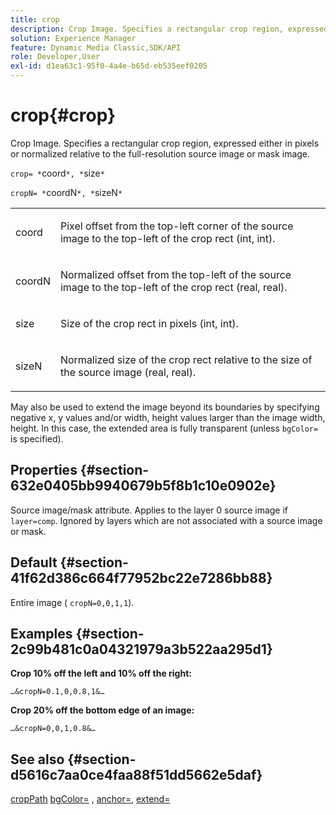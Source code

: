 ```yaml
---
title: crop
description: Crop Image. Specifies a rectangular crop region, expressed either in pixels or normalized relative to the full-resolution source image or mask image.
solution: Experience Manager
feature: Dynamic Media Classic,SDK/API
role: Developer,User
exl-id: d1ea63c1-95f0-4a4e-b65d-eb535eef0205
---
```

# crop{#crop}

Crop Image. Specifies a rectangular crop region, expressed either in pixels or normalized relative to the full-resolution source image or mask image.

 `crop= *`coord`*, *`size`*`

`cropN= *`coordN`*, *`sizeN`*`

<table id="simpletable_472A9AD67AA64419B0877B0535F8B14A"> 
 <tr class="strow"> 
  <td class="stentry"> <p><span class="codeph"> <span class="varname"> coord</span></span> </p> </td> 
  <td class="stentry"> <p>Pixel offset from the top-left corner of the source image to the top-left of the crop rect (int, int). </p></td> 
 </tr> 
 <tr class="strow"> 
  <td class="stentry"> <p><span class="codeph"> <span class="varname"> coordN</span></span> </p> </td> 
  <td class="stentry"> <p>Normalized offset from the top-left of the source image to the top-left of the crop rect (real, real). </p></td> 
 </tr> 
 <tr class="strow"> 
  <td class="stentry"> <p><span class="codeph"> <span class="varname"> size</span></span> </p></td> 
  <td class="stentry"> <p>Size of the crop rect in pixels (int, int). </p></td> 
 </tr> 
 <tr class="strow"> 
  <td class="stentry"> <p><span class="codeph"> <span class="varname"> sizeN</span></span> </p></td> 
  <td class="stentry"> <p>Normalized size of the crop rect relative to the size of the source image (real, real). </p></td> 
 </tr> 
</table>

May also be used to extend the image beyond its boundaries by specifying negative x, y values and/or width, height values larger than the image width, height. In this case, the extended area is fully transparent (unless `bgColor=` is specified).

## Properties {#section-632e0405bb9940679b5f8b1c10e0902e}

Source image/mask attribute. Applies to the layer 0 source image if `layer=comp`. Ignored by layers which are not associated with a source image or mask.

## Default {#section-41f62d386c664f77952bc22e7286bb88}

Entire image ( `cropN=0,0,1,1`).

## Examples {#section-2c99b481c0a04321979a3b522aa295d1}

**Crop 10% off the left and 10% off the right:**

`…&cropN=0.1,0,0.8,1&…`

**Crop 20% off the bottom edge of an image:**

`…&cropN=0,0,1,0.8&…`

## See also {#section-d5616c7aa0ce4faa88f51dd5662e5daf}

[cropPath](/help/aem-is-ir-api/is-api/http-ref/image-serving-api-ref/c-http-protocol-reference/c-command-reference/r-croppath.md) [bgColor=](../../../../../is-api/http-ref/image-serving-api-ref/c-http-protocol-reference/c-command-reference/r-bgcolor.md#reference-441371ba4ef54fe781887c5ae448f6ab) , [anchor=](../../../../../is-api/http-ref/image-serving-api-ref/c-http-protocol-reference/c-command-reference/r-anchor.md#reference-6661e548ab284b82828d8d94c8ddeb7c), [extend=](../../../../../is-api/http-ref/image-serving-api-ref/c-http-protocol-reference/c-command-reference/r-extend.md#reference-7e9156beb285459d830e2d56782a74ac)
